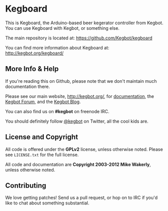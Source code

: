 # Kegboard

This is Kegboard, the Arduino-based beer kegerator controller from Kegbot.  You can use
Kegboard with Kegbot, or something else.

The main repository is located at: https://github.com/Kegbot/kegboard

You can find more information about Kegboard at: http://kegbot.org/kegboard/

## More Info & Help

If you're reading this on Github, please note that we don't maintain much documentation there.

Please see our main website, http://kegbot.org/, for [documentation](http://kegbot.org/docs),
the [Kegbot Forum](http://kegbot.org/kegbb/), and the [Kegbot Blog](http://kegbot.org/blog/).

You can also find us on **#kegbot** on freenode IRC.

You should definitely follow [@kegbot](http://twitter.com/kegbot) on Twitter, all the
cool kids are.

## License and Copyright

All code is offered under the **GPLv2** license, unless otherwise noted.  Please see
``LICENSE.txt`` for the full license.

All code and documentation are **Copyright 2003-2012 Mike Wakerly**, unless otherwise noted.

## Contributing

We love getting patches! Send us a pull request, or hop on to IRC if you'd like to chat
about something substantial.

